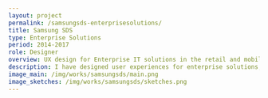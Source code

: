 ```yaml
---
layout: project
permalink: /samsungsds-enterprisesolutions/
title: Samsung SDS
type: Enterprise Solutions
period: 2014-2017
role: Designer
overview: UX design for Enterprise IT solutions in the retail and mobility industry. Researched prior to business and designed end-to-end user experience.
description: I have designed user experiences for enterprise solutions, for example, <a href="https://www.samsungsds.com/global/en/solutions/off/nde/nexshop_digital_experience.html" class="link">Nexshop</a> for retail companies. Due to the privacy reasons, it is hard to show any specific visuals as a result, but in broader way, I did design activities from user research, concept design through design process of user journey map, ecosystem, and storyboard. As for more specific and the last actions, I designed screens for web or mobile with detail specifications. I have used different kinds of tools such as Powerpoint, Balsamiq, Adobe, Sketch, and Invision.
image_main: /img/works/samsungsds/main.png
image_sketches: /img/works/samsungsds/sketches.png
---
```

